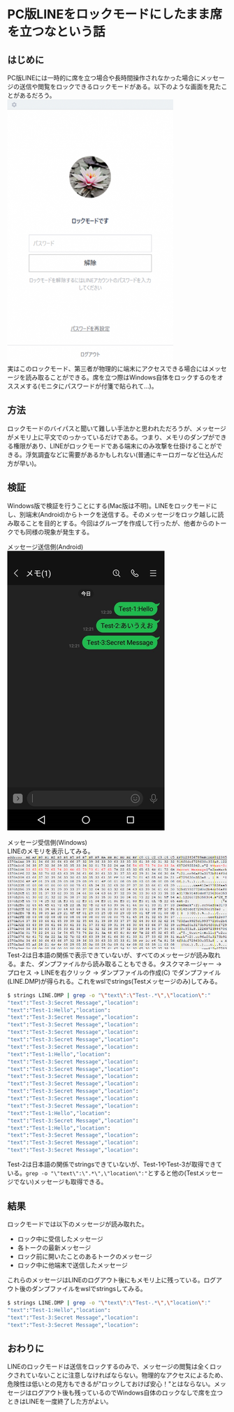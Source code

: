# PC版LINEをロックモードにしたまま席を立つなという話

## はじめに
PC版LINEには一時的に席を立つ場合や長時間操作されなかった場合にメッセージの送信や閲覧をロックできるロックモードがある。以下のような画面を見たことがあるだろう。  
![lock.png](lock.png)  
実はこのロックモード、第三者が物理的に端末にアクセスできる場合にはメッセージを読み取ることができる。席を立つ際はWindows自体をロックするのをオススメする(モニタにパスワードが付箋で貼られて…)。  

## 方法
ロックモードのバイパスと聞いて難しい手法かと思われただろうが、メッセージがメモリ上に平文でのっかっているだけである。つまり、メモリのダンプができる権限があり、LINEがロックモードである端末にのみ攻撃を仕掛けることができる。浮気調査などに需要があるかもしれない(普通にキーロガーなど仕込んだ方が早い)。  

## 検証
Windows版で検証を行うことにする(Mac版は不明)。LINEをロックモードにし、別端末(Android)からトークを送信する。そのメッセージをロック越しに読み取ることを目的とする。今回はグループを作成して行ったが、他者からのトークでも同様の現象が発生する。  
  
メッセージ送信側(Android)  
![ss.png](ss.png)  
  
メッセージ受信側(Windows)  
LINEのメモリを表示してみる。  
![mem.png](mem.png)  
Test-2は日本語の関係で表示できていないが、すべてのメッセージが読み取れる。また、ダンプファイルから読み取ることもできる。タスクマネージャー -> プロセス -> LINEを右クリック -> ダンプファイルの作成(C) でダンプファイル(LINE.DMP)が得られる。これをwslでstrings(Testメッセージのみ)してみる。  
```bash
$ strings LINE.DMP | grep -o "\"text\":\"Test-.*\",\"location\":"
"text":"Test-3:Secret Message","location":
"text":"Test-1:Hello","location":
"text":"Test-3:Secret Message","location":
"text":"Test-3:Secret Message","location":
"text":"Test-3:Secret Message","location":
"text":"Test-3:Secret Message","location":
"text":"Test-3:Secret Message","location":
"text":"Test-1:Hello","location":
"text":"Test-3:Secret Message","location":
"text":"Test-3:Secret Message","location":
"text":"Test-3:Secret Message","location":
"text":"Test-3:Secret Message","location":
"text":"Test-3:Secret Message","location":
"text":"Test-3:Secret Message","location":
"text":"Test-3:Secret Message","location":
"text":"Test-1:Hello","location":
"text":"Test-3:Secret Message","location":
"text":"Test-1:Hello","location":
"text":"Test-3:Secret Message","location":
"text":"Test-3:Secret Message","location":
"text":"Test-3:Secret Message","location":
```
Test-2は日本語の関係でstringsできていないが、Test-1やTest-3が取得できている。`grep -o "\"text\":\".*\",\"location\":"`とすると他の(Testメッセージでない)メッセージも取得できる。  

## 結果
ロックモードでは以下のメッセージが読み取れた。  

- ロック中に受信したメッセージ  
- 各トークの最新メッセージ  
- ロック前に開いたことのあるトークのメッセージ  
- ロック中に他端末で送信したメッセージ  

これらのメッセージはLINEのログアウト後にもメモリ上に残っている。ログアウト後のダンプファイルをwslでstringsしてみる。  
```bash
$ strings LINE.DMP | grep -o "\"text\":\"Test-.*\",\"location\":"
"text":"Test-1:Hello","location":
"text":"Test-3:Secret Message","location":
"text":"Test-3:Secret Message","location":
```

## おわりに
LINEのロックモードは送信をロックするのみで、メッセージの閲覧は全くロックされていないことに注意しなければならない。物理的なアクセスによるため、危険性は低いとの見方もできるが"ロックしておけば安心！"とはならない。メッセージはログアウト後も残っているのでWindows自体のロックなしで席を立つときはLINEを一度終了した方がよい。  